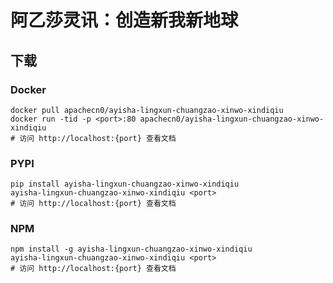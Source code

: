 # 阿乙莎灵讯：创造新我新地球

## 下载

### Docker

```
docker pull apachecn0/ayisha-lingxun-chuangzao-xinwo-xindiqiu
docker run -tid -p <port>:80 apachecn0/ayisha-lingxun-chuangzao-xinwo-xindiqiu
# 访问 http://localhost:{port} 查看文档
```

### PYPI

```
pip install ayisha-lingxun-chuangzao-xinwo-xindiqiu
ayisha-lingxun-chuangzao-xinwo-xindiqiu <port>
# 访问 http://localhost:{port} 查看文档
```

### NPM

```
npm install -g ayisha-lingxun-chuangzao-xinwo-xindiqiu
ayisha-lingxun-chuangzao-xinwo-xindiqiu <port>
# 访问 http://localhost:{port} 查看文档
```